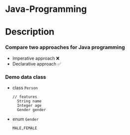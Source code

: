 # Java-Programming

# Description

### Compare two approaches for Java programming
  + Imperative approach ❌
  + Declarative approach ✅

### Demo data class
  + class `Person`
    ```
    // features
      String name
      Integer age
      Gender gender
    ```
  + enum `Gender`
    ``` 
    MALE,FEMALE
    ```

    